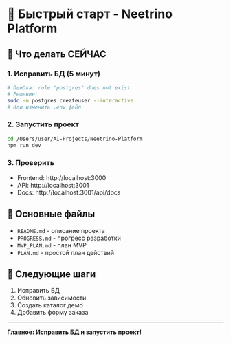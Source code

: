 # 🚀 Быстрый старт - Neetrino Platform

## 🎯 Что делать СЕЙЧАС

### 1. Исправить БД (5 минут)
```bash
# Ошибка: role "postgres" does not exist
# Решение:
sudo -u postgres createuser --interactive
# Или изменить .env файл
```

### 2. Запустить проект
```bash
cd /Users/user/AI-Projects/Neetrino-Platform
npm run dev
```

### 3. Проверить
- Frontend: http://localhost:3000
- API: http://localhost:3001
- Docs: http://localhost:3001/api/docs

## 📁 Основные файлы
- `README.md` - описание проекта
- `PROGRESS.md` - прогресс разработки
- `MVP_PLAN.md` - план MVP
- `PLAN.md` - простой план действий

## 🎯 Следующие шаги
1. Исправить БД
2. Обновить зависимости
3. Создать каталог демо
4. Добавить форму заказа

---
**Главное: Исправить БД и запустить проект!**
